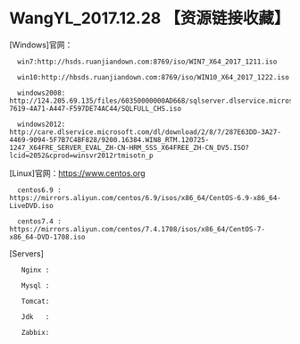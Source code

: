 # WangYL_2017.12.28 【资源链接收藏】


[Windows]官网：
      
      win7:http://hsds.ruanjiandown.com:8769/iso/WIN7_X64_2017_1211.iso
      
      win10:http://hbsds.ruanjiandown.com:8769/iso/WIN10_X64_2017_1222.iso
      
      windows2008: http://124.205.69.135/files/60350000000AD668/sqlserver.dlservice.microsoft.com/dl/download/B/8/0/B808AF59-7619-4A71-A447-F597DE74AC44/SQLFULL_CHS.iso
      
      windows2012: http://care.dlservice.microsoft.com/dl/download/2/8/7/287E63DD-3A27-4469-9094-5F7B7C4BF828/9200.16384.WIN8_RTM.120725-1247_X64FRE_SERVER_EVAL_ZH-CN-HRM_SSS_X64FREE_ZH-CN_DV5.ISO?lcid=2052&cprod=winsvr2012rtmisotn_p

[Linux]官网：https://www.centos.org
      
      centos6.9 : https://mirrors.aliyun.com/centos/6.9/isos/x86_64/CentOS-6.9-x86_64-LiveDVD.iso
      
      centos7.4 : https://mirrors.aliyun.com/centos/7.4.1708/isos/x86_64/CentOS-7-x86_64-DVD-1708.iso

[Servers]
       
       Nginx :
       
       Mysql :
       
       Tomcat:
       
       Jdk   :
       
       Zabbix:
       
            
